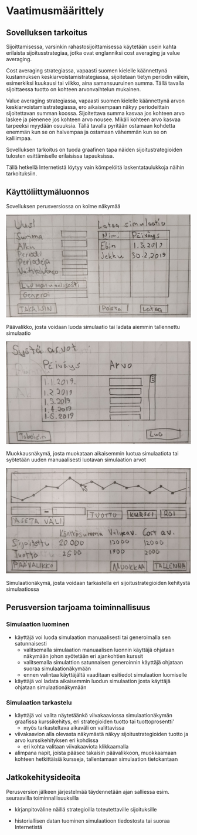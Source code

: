 # Vaatimusmäärittely

## Sovelluksen tarkoitus

Sijoittamisessa, varsinkin rahastosijoittamisessa käytetään usein kahta erilaista sijoitusstrategiaa, jotka ovat englanniksi cost averaging ja value averaging.

Cost averaging strategiassa, vapaasti suomen kielelle käännettynä kustannuksen keskiarvoistamistrategiassa, sijoitetaan tietyn periodin välein, esimerkiksi kuukausi tai viikko, aina samansuuruinen summa. Tällä tavalla sijoittaessa tuotto on kohteen arvonvaihtelun mukainen.

Value averaging strategiassa, vapaasti suomen kielelle käännettynä arvon keskiarvoistamisstrategiassa, ero aikaisempaan näkyy periodeittain sijoitettavan summan koossa. Sijoitettava summa kasvaa jos kohteen arvo laskee ja pienenee jos kohteen arvo nousee. Mikäli kohteen arvo kasvaa tarpeeksi myydään osuuksia. Tällä tavalla pyritään ostamaan kohdetta enemmän kun se on halvempaa ja ostamaan vähemmän kun se on kalliimpaa.

Sovelluksen tarkoitus on tuoda graafinen tapa näiden sijoitustrategioiden tulosten esittämiselle erilaisissa tapauksissa.

Tällä hetkellä Internetistä löytyy vain kömpelöitä laskentataulukkoja näihin tarkoituksiin.

## Käyttöliittymäluonnos

Sovelluksen perusversiossa on kolme näkymää

<img src="https://raw.githubusercontent.com/JoakimJoensuu/ot-harjoitustyo/master/dokumentaatio/kuvat/paavalikko.jpg" width="750">

Päävalikko, josta voidaan luoda simulaatio tai ladata aiemmin tallennettu simulaatio

<img src="https://raw.githubusercontent.com/JoakimJoensuu/ot-harjoitustyo/master/dokumentaatio/kuvat/muokkausnakyma.jpg" width="750">

Muokkausnäkymä, josta muokataan aikaisemmin luotua simulaatiota tai syötetään uuden manuaalisesti luotavan simulaation arvot

<img src="https://raw.githubusercontent.com/JoakimJoensuu/ot-harjoitustyo/master/dokumentaatio/kuvat/simulaationakyma.jpg" width="750">

Simulaationäkymä, josta voidaan tarkastella eri sijoitustrategioiden kehitystä simulaatiossa

## Perusversion tarjoama toiminnallisuus

### Simulaation luominen

- käyttäjä voi luoda simulaation manuaalisesti tai generoimalla sen satunnaisesti
  - valitsemalla simulaation manuaalisen luonnin käyttäjä ohjataan näkymään johon syötetään eri ajankohtien kurssit
  - valitsemalla simulattion satunnaisen generoinnin käyttäjä ohjataan suoraa simulaationäkymään
  - ennen valintaa käyttäjältä vaaditaan esitiedot simulaation luomiselle
- käyttäjä voi ladata aikaisemmin luodun simulaation josta käyttäjä ohjataan simulaationäkymään

### Simulaation tarkastelu

- käyttäjä voi valita näytetäänkö viivakaaviossa simulaationäkymän graafissa kurssikehitys, eri strategioiden tuotto tai tuottoprosentti'
  - myös tarkasteltava aikaväli on valittavissa
- viivakaavion alla olevasta näkymästä näkyy sijoitustrategioiden tuotto ja arvo kurssikehityksen eri kohdissa
  - eri kohta valitaan viivakaaviota klikkaamalla
- alimpana napit, joista pääsee takaisin päävalikkoon, muokkaamaan kohteen hetkittäisiä kursseja, tallentamaan simulaation tietokantaan

## Jatkokehitysideoita

Perusversion jälkeen järjestelmää täydennetään ajan salliessa esim. seuraavilla toiminnallisuuksilla

- kirjanpitoväline näillä strategioilla toteutettaville sijoituksille 

- historiallisen datan tuominen simulaatioon tiedostosta tai suoraa Internetistä
